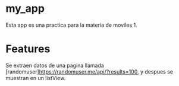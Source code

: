 # my_app

Esta app es una practica para la materia de moviles 1.

# Features

Se extraen datos de una pagina llamada [randomuser]https://randomuser.me/api/?results=100, y despues se muestran en un listView.
